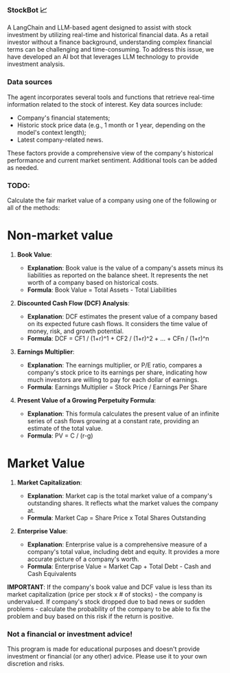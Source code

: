 ### StockBot 📈

A LangChain and LLM-based agent designed to assist with stock investment by utilizing real-time and historical financial data. As a retail investor without a finance background, understanding complex financial terms can be challenging and time-consuming. To address this issue, we have developed an AI bot that leverages LLM technology to provide investment analysis.

### Data sources

The agent incorporates several tools and functions that retrieve real-time information related to the stock of interest. Key data sources include:
- Company's financial statements;
- Historic stock price data (e.g., 1 month or 1 year, depending on the model's context length);
- Latest company-related news.

These factors provide a comprehensive view of the company's historical performance and current market sentiment. Additional tools can be added as needed.

### TODO:

Calculate the fair market value of a company using one of the following or all of the methods:

# Non-market value 
1. **Book Value**:
   - **Explanation**: Book value is the value of a company's assets minus its liabilities as reported on the balance sheet. It represents the net worth of a company based on historical costs.
   - **Formula**: Book Value = Total Assets - Total Liabilities

2. **Discounted Cash Flow (DCF) Analysis**:
   - **Explanation**: DCF estimates the present value of a company based on its expected future cash flows. It considers the time value of money, risk, and growth potential.
   - **Formula**: DCF = CF1 / (1+r)^1 + CF2 / (1+r)^2 + ... + CFn / (1+r)^n

3. **Earnings Multiplier**:
   - **Explanation**: The earnings multiplier, or P/E ratio, compares a company's stock price to its earnings per share, indicating how much investors are willing to pay for each dollar of earnings.
   - **Formula**: Earnings Multiplier = Stock Price / Earnings Per Share

4. **Present Value of a Growing Perpetuity Formula**:
   - **Explanation**: This formula calculates the present value of an infinite series of cash flows growing at a constant rate, providing an estimate of the total value.
   - **Formula**: PV = C / (r-g)

# Market Value 
1. **Market Capitalization**:
   - **Explanation**: Market cap is the total market value of a company's outstanding shares. It reflects what the market values the company at.
   - **Formula**: Market Cap = Share Price x Total Shares Outstanding

2. **Enterprise Value**:
   - **Explanation**: Enterprise value is a comprehensive measure of a company's total value, including debt and equity. It provides a more accurate picture of a company's worth.
   - **Formula**: Enterprise Value = Market Cap + Total Debt - Cash and Cash Equivalents

**IMPORTANT**: If the company's book value and DCF value is less than its market capitalization (price per stock x # of stocks) - the company is undervalued. If company's stock dropped due to bad news or sudden problems - calculate the probability of the company to be able to fix the problem and buy based on this risk if the return is positive.

### Not a financial or investment advice!

This program is made for educational purposes and doesn't provide investment or financial (or any other) advice. Please use it to your own discretion and risks.
